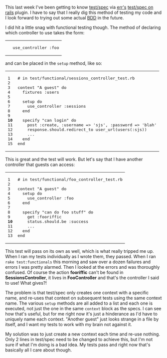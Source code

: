 This last week I've been getting to know <a href="http://chneukirchen.org/blog/archive/2007/01/announcing-test-spec-0-3-a-bdd-interface-for-test-unit.html">test/spec</a> via <a href="http://errtheblog.com/">err's</a> <a href="http://require.errtheblog.com/plugins/wiki/TestSpecRails">test/spec on rails</a> plugin. I have to say that I really dig this method of testing my code and I look forward to trying out some actual <a href="http://behaviour-driven.org/">BDD</a> in the future.

I did hit a little snag with functional testing though. The method of declaring which controller to use takes the form:


<table class="CodeRay"><tr>
  <td class="line_numbers" title="click to toggle" onclick="with (this.firstChild.style) { display = (display == '') ? 'none' : '' }"><pre><tt>
</tt></pre></td>
  <td class="code"><pre ondblclick="with (this.style) { overflow = (overflow == 'auto' || overflow == '') ? 'visible' : 'auto' }">use_controller <span class="sy">:foo</span></pre></td>
</tr></table>


and can be placed in the <code>setup</code> method, like so:


<table class="CodeRay"><tr>
  <td class="line_numbers" title="click to toggle" onclick="with (this.firstChild.style) { display = (display == '') ? 'none' : '' }"><pre>1<tt>
</tt>2<tt>
</tt>3<tt>
</tt>4<tt>
</tt>5<tt>
</tt>6<tt>
</tt>7<tt>
</tt>8<tt>
</tt>9<tt>
</tt><strong>10</strong><tt>
</tt>11<tt>
</tt>12<tt>
</tt>13<tt>
</tt>14<tt>
</tt>15<tt>
</tt></pre></td>
  <td class="code"><pre ondblclick="with (this.style) { overflow = (overflow == 'auto' || overflow == '') ? 'visible' : 'auto' }"><span class="c"># in test/functional/sessions_controller_test.rb</span><tt>
</tt><tt>
</tt>context <span class="s"><span class="dl">"</span><span class="k">A guest</span><span class="dl">"</span></span> <span class="r">do</span><tt>
</tt>  fixtures <span class="sy">:users</span><tt>
</tt><tt>
</tt>  setup <span class="r">do</span><tt>
</tt>    use_controller <span class="sy">:sessions</span><tt>
</tt>  <span class="r">end</span><tt>
</tt><tt>
</tt>  specify <span class="s"><span class="dl">"</span><span class="k">can login</span><span class="dl">"</span></span> <span class="r">do</span><tt>
</tt>    post <span class="sy">:create</span>, <span class="sy">:username</span> =&gt; <span class="s"><span class="dl">'</span><span class="k">sjs</span><span class="dl">'</span></span>, <span class="sy">:password</span> =&gt; <span class="s"><span class="dl">'</span><span class="k">blah</span><span class="dl">'</span></span><tt>
</tt>    response.should.redirect_to user_url(users(<span class="sy">:sjs</span>))<tt>
</tt>    ...<tt>
</tt>  <span class="r">end</span><tt>
</tt><span class="r">end</span></pre></td>
</tr></table>


This is great and the test will work. But let's say that I have another controller that guests can access:


<table class="CodeRay"><tr>
  <td class="line_numbers" title="click to toggle" onclick="with (this.firstChild.style) { display = (display == '') ? 'none' : '' }"><pre>1<tt>
</tt>2<tt>
</tt>3<tt>
</tt>4<tt>
</tt>5<tt>
</tt>6<tt>
</tt>7<tt>
</tt>8<tt>
</tt>9<tt>
</tt><strong>10</strong><tt>
</tt>11<tt>
</tt>12<tt>
</tt>13<tt>
</tt></pre></td>
  <td class="code"><pre ondblclick="with (this.style) { overflow = (overflow == 'auto' || overflow == '') ? 'visible' : 'auto' }"><span class="c"># in test/functional/foo_controller_test.rb</span><tt>
</tt><tt>
</tt>context <span class="s"><span class="dl">"</span><span class="k">A guest</span><span class="dl">"</span></span> <span class="r">do</span><tt>
</tt>  setup <span class="r">do</span><tt>
</tt>    use_controller <span class="sy">:foo</span><tt>
</tt>  <span class="r">end</span><tt>
</tt><tt>
</tt>  specify <span class="s"><span class="dl">"</span><span class="k">can do foo stuff</span><span class="dl">"</span></span> <span class="r">do</span><tt>
</tt>    get <span class="sy">:fooriffic</span><tt>
</tt>    status.should.be <span class="sy">:success</span><tt>
</tt>    ...<tt>
</tt>  <span class="r">end</span><tt>
</tt><span class="r">end</span></pre></td>
</tr></table>


This test will pass on its own as well, which is what really tripped me up. When I ran my tests individually as I wrote them, they passed. When I ran <code>rake test:functionals</code> this morning and saw over a dozen failures and errors I was pretty alarmed. Then I looked at the errors and was thoroughly confused. Of course the action <strong>fooriffic</strong> can't be found in <strong>SessionsController</strong>, it lives in <strong>FooController</strong> and that's the controller I said to use! What gives?!

The problem is that test/spec only creates one context with a specific name, and re-uses that context on subsequent tests using the same context name. The various <code>setup</code> methods are all added to a list and each one is executed, not just the one in the same <code>context</code> block as the specs. I can see how that's useful, but for me right now it's just a hinderance as I'd have to uniquely name each context. "Another guest" just looks strange in a file by itself, and I want my tests to work with my brain not against it.

My solution was to just create a new context each time and re-use nothing. Only 2 lines in test/spec need to be changed to achieve this, but I'm not sure if what I'm doing is a bad idea. My tests pass and right now that's basically all I care about though.
